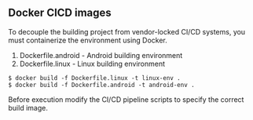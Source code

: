 Docker CICD images
------------------

To decouple the building project from vendor-locked CI/CD systems, you must
containerize the environment using Docker.

1. Dockerfile.android - Android building environment
2. Dockerfile.linux - Linux building environment

```
$ docker build -f Dockerfile.linux -t linux-env .
$ docker build -f Dockerfile.android -t android-env .
```

Before execution modify the CI/CD pipeline scripts to specify the correct
build image.
